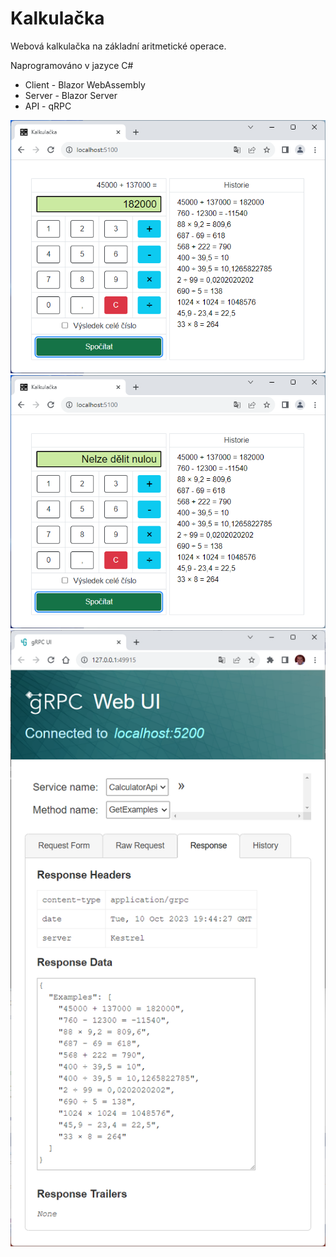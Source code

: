 # Kalkulačka
Webová kalkulačka na základní aritmetické operace. 

Naprogramováno v jazyce C#

- Client - Blazor WebAssembly 
- Server - Blazor Server 
- API - qRPC

![Screenshot](Kalkulačka_1.png)
![Screenshot](Kalkulačka_2.png)
![Screenshot](Kalkulačka_3.png)

